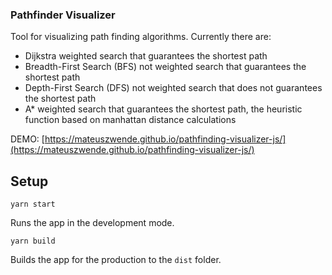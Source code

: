 ### Pathfinder Visualizer

Tool for visualizing path finding algorithms.
Currently there are:

- Dijkstra weighted search that guarantees the shortest path
- Breadth-First Search (BFS) not weighted search that guarantees the shortest path
- Depth-First Search (DFS) not weighted search that does not guarantees the shortest path
- A\* weighted search that guarantees the shortest path, the heuristic function based on manhattan distance calculations

DEMO: [https://mateuszwende.github.io/pathfinding-visualizer-js/](https://mateuszwende.github.io/pathfinding-visualizer-js/)

## Setup

`yarn start`

Runs the app in the development mode.

`yarn build`

Builds the app for the production to the `dist` folder.
